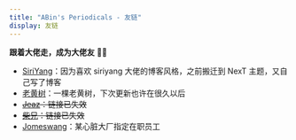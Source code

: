 ```yaml
---
title: "ABin's Periodicals - 友链"
display: 友链
---
```


**跟着大佬走，成为大佬友** 👨‍🎓

-   [SiriYang](https://blog.siriyang.cn)：因为喜欢 siriyang 大佬的博客风格，之前搬迁到 NexT 主题，又自己写了博客
-   [老黄树](https://nutvii.top)：一棵老黄树，下次更新也许在很久以后
-   ~~[Jeaz](http://www.jeaz.fun)：链接已失效~~
-   ~~[柴兄](http://www.anemonesirose.com)：链接已失效~~
-   [Jomeswang](https://hexo.jomeswang.top)：某心脏大厂指定在职员工
